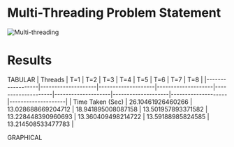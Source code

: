 # Multi-Threading Problem Statement
![Multi-threading](https://github.com/Kashishsingla111/Multi-Threading_Kashish_102117150/assets/103882773/dadd2dc2-ec4a-4f84-9709-b313a6defc63)

# Results
TABULAR
| Threads          | T=1                | T=2                | T=3                | T=4                | T=5                | T=6                | T=7                | T=8                |
|------------------|--------------------|--------------------|--------------------|--------------------|--------------------|--------------------|--------------------|--------------------|
| Time Taken (Sec) | 26.10461926460266  | 13.028688669204712 | 18.941895008087158 | 13.501957893371582 | 13.228448390960693 | 13.360409498214722 | 13.59188985824585  | 13.214508533477783 |



GRAPHICAL


